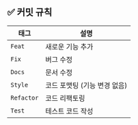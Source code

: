 ## ✅ 커밋 규칙

| 태그       | 설명                         |
| ---------- | ---------------------------- |
| `Feat`     | 새로운 기능 추가             |
| `Fix`      | 버그 수정                    |
| `Docs`     | 문서 수정                    |
| `Style`    | 코드 포맷팅 (기능 변경 없음) |
| `Refactor` | 코드 리팩토링                |
| `Test`     | 테스트 코드 작성             |

